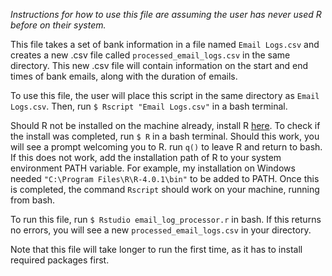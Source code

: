 *Instructions for how to use this file are assuming the user has never used R before on their system.*

This file takes a set of bank information in a file named `Email Logs.csv` and creates a new .csv file called `processed_email_logs.csv` in the same directory. This new .csv file will contain information on the start and end times of bank emails, along with the duration of emails.



To use this file, the user will place this script in the same directory as `Email Logs.csv`. Then, run `$ Rscript "Email Logs.csv"` in a bash terminal.

Should R not be installed on the machine already, install R [here](https://cran.rstudio.com/). To check if the install was completed, run `$ R` in a bash terminal. Should this work, you will see a prompt welcoming you to R. run `q()` to leave R and return to bash. If this does not work, add the installation path of R to your system environment PATH variable. For example, my installation on Windows needed `"C:\Program Files\R\R-4.0.1\bin"` to be added to PATH. Once this is completed, the command `Rscript` should work on your machine, running from bash.

To run this file, run `$ Rstudio email_log_processor.r` in bash. If this returns no errors, you will see a new `processed_email_logs.csv` in your directory.

Note that this file will take longer to run the first time, as it has to install required packages first.
